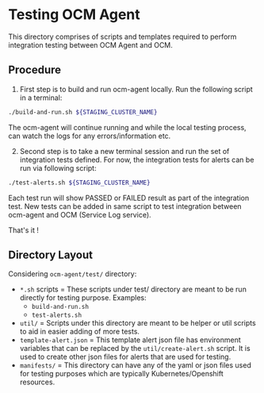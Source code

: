 # Testing OCM Agent

This directory comprises of scripts and templates required to perform integration testing between OCM Agent and OCM.

## Procedure

1. First step is to build and run ocm-agent locally. Run the following script in a terminal:

```bash
./build-and-run.sh ${STAGING_CLUSTER_NAME}
```

The ocm-agent will continue running and while the local testing process, can watch the logs for any errors/information etc.

2. Second step is to take a new terminal session and run the set of integration tests defined. For now, the integration tests for alerts can be run via following script:

```bash
./test-alerts.sh ${STAGING_CLUSTER_NAME}
```

Each test run will show PASSED or FAILED result as part of the integration test. New tests can be added in same script to test integration between ocm-agent and OCM (Service Log service).

That's it !

## Directory Layout

Considering `ocm-agent/test/` directory:

- `*.sh` scripts = These scripts under test/ directory are meant to be run directly for testing purpose. Examples:
  - `build-and-run.sh`
  - `test-alerts.sh`
- `util/` = Scripts under this directory are meant to be helper or util scripts to aid in easier adding of more tests.
- `template-alert.json` = This template alert json file has environment variables that can be replaced by the `util/create-alert.sh` script. It is used to create other json files for alerts that are used for testing.
- `manifests/` = This directory can have any of the yaml or json files used for testing purposes which are typically Kubernetes/Openshift resources.
